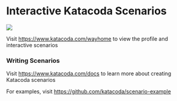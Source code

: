 # Interactive Katacoda Scenarios

[![](http://shields.katacoda.com/katacoda/wayhome/count.svg)](https://www.katacoda.com/wayhome "Get your profile on Katacoda.com")

Visit https://www.katacoda.com/wayhome to view the profile and interactive scenarios

### Writing Scenarios
Visit https://www.katacoda.com/docs to learn more about creating Katacoda scenarios

For examples, visit https://github.com/katacoda/scenario-example
